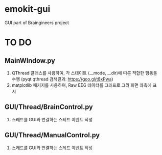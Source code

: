 # emokit-gui
GUI part of Braingineers project

# TO DO

## MainWIndow.py
1. QThread 클래스를 사용하여, 각 스테이트 (__mode, __dir)에 따른 적합한 행동을 수행
(pyqt qthread 검색결과: https://goo.gl/t8xPwa)
2. matplotlib 패키지를 사용하여, Raw EEG 데이터를 그래프로 그려 화면 좌측에 표시

## GUI/Thread/BrainControl.py
1. 스레드를 GUI와 연결하는 스레드 이벤트 작성

## GUI/Thread/ManualControl.py
1. 스레드를 GUI와 연결하는 스레드 이벤트 작성
